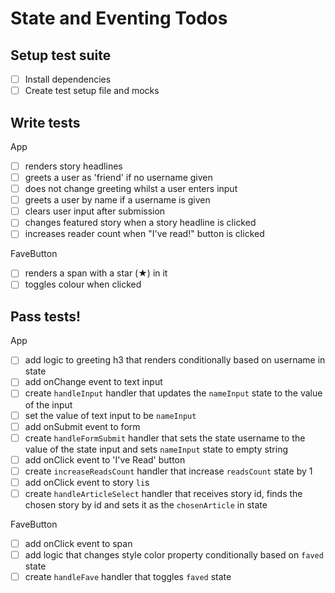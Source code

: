 # State and Eventing Todos

## Setup test suite
- [ ] Install dependencies
- [ ] Create test setup file and mocks

## Write tests
App
- [ ] renders story headlines
- [ ] greets a user as 'friend' if no username given
- [ ] does not change greeting whilst a user enters input
- [ ] greets a user by name if a username is given
- [ ] clears user input after submission
- [ ] changes featured story when a story headline is clicked
- [ ] increases reader count when "I've read!" button is clicked

FaveButton
- [ ] renders a span with a star (★) in it
- [ ] toggles colour when clicked

## Pass tests!
App
- [ ] add logic to greeting h3 that renders conditionally based on username in state
- [ ] add onChange event to text input
- [ ] create `handleInput` handler that updates the `nameInput` state to the value of the input
- [ ] set the value of text input to be `nameInput`
- [ ] add onSubmit event to form
- [ ] create `handleFormSubmit` handler that sets the state username to the value of the state input and sets `nameInput` state to empty string
- [ ] add onClick event to 'I've Read' button
- [ ] create `increaseReadsCount` handler that increase `readsCount` state by 1
- [ ] add onClick event to story `li`s
- [ ] create `handleArticleSelect` handler that receives story id, finds the chosen story by id and sets it as the `chosenArticle` in state

FaveButton
- [ ] add onClick event to span
- [ ] add logic that changes style color property conditionally based on `faved` state
- [ ] create `handleFave` handler that toggles `faved` state